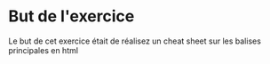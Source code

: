   <h1>But de l'exercice</h1>
  
  <p>Le but de cet exercice était de réalisez un cheat sheet sur les balises principales en html</p>
